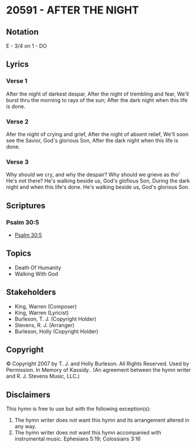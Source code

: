 # 20591 - AFTER THE NIGHT

## Notation

E - 3/4 on 1 - DO

## Lyrics

### Verse 1

After the night of darkest despar, After the night of trembling and fear, We'll burst thru the morning to rays of the sun; After the dark night when this life is done.

### Verse 2

Afer the night of crying and grief, After the night of absent relief, We'll soon see the Savior, God's glorious Son, After the dark night when this life is done. 

### Verse 3

Why should we cry, and why the despair? Why should we grieve as tho' He's not there? He's walking beside us, God's glofious Son, During the dark night and when this life's done. He's walking beside us, God's glorious Son.


## Scriptures

### Psalm 30:5

- [Psalm 30:5](https://www.biblegateway.com/passage/?search=Psalm%2030%3A5)


## Topics

- Death Of Humanity
- Walking With God

## Stakeholders

- King, Warren (Composer)
- King, Warren (Lyricist)
- Burleson, T. J. (Copyright Holder)
- Stevens, R. J. (Arranger)
- Burleson, Holly (Copyright Holder)

## Copyright

© Copyright 2007 by T. J. and Holly Burleson. All Rights Reserved. Used by Permission. In Memory of Kassidy..
(An agreement between the hymn writer and R. J. Stevens Music, LLC.)

## Disclaimers

This hymn is free to use but with the following exception(s):
1. The hymn writer does not want this hymn and its arrangement altered in any way.
2. The hymn writer does not want this hymn accompanied with instrumental music.
Ephesians 5:19; Colossians 3:16

